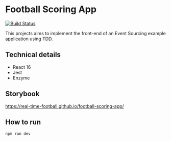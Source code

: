 # Football Scoring App

[![Build Status](https://travis-ci.org/Real-Time-Football/football-scoring-app.svg?branch=master)](https://travis-ci.org/Real-Time-Football/football-scoring-app)

This projects aims to implement the front-end of an Event Sourcing example application using TDD.

## Technical details

- React 16
- Jest
- Enzyme

## Storybook

<https://real-time-football.github.io/football-scoring-app/>

## How to run

```bash
npm run dev
```
